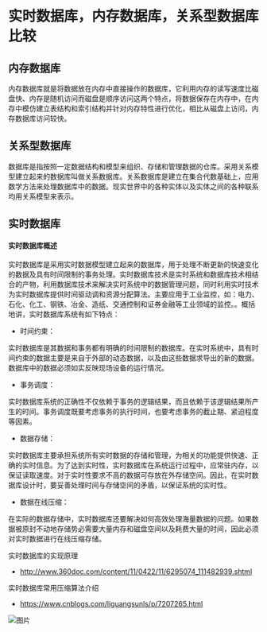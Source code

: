 # 实时数据库，内存数据库，关系型数据库比较

## **内存数据库**

内存数据库就是将数据放在内存中直接操作的数据库，它利用内存的读写速度比磁盘快、内存是随机访问而磁盘是顺序访问这两个特点，将数据保存在内存中，在内存中模仿建立表结构和索引结构并针对内存特性进行优化，相比从磁盘上访问，内存数据库访问较快。

## **关系型数据库**

数据库是指按照一定数据结构和模型来组织、存储和管理数据的仓库。采用关系模型建立起来的数据库叫做关系数据库。关系数据库是建立在集合代数基础上，应用数学方法来处理数据库中的数据。现实世界中的各种实体以及实体之间的各种联系均用关系模型来表示。

## **实时数据库**

#### 实时数据库概述

实时数据库是采用实时数据模型建立起来的数据库，用于处理不断更新的快速变化的数据及具有时间限制的事务处理。实时数据库技术是实时系统和数据库技术相结合的产物，利用数据库技术来解决实时系统中的数据管理问题，同时利用实时技术为实时数据库提供时间驱动调和资源分配算法。主要应用于工业监控，如：电力、石化、化工、钢铁、冶金、造纸、交通控制和证券金融等工业领域的监控。。概括地讲，实时数据库系统有如下特点：

- 时间约束：

实时数据库是其数据和事务都有明确的时间限制的数据库。在实时系统中，具有时间约束的数据主要是来自于外部的动态数据，以及由这些数据求导出的新的数据。数据库中的数据必须如实反映现场设备的运行情况。

- 事务调度：

实时数据库系统的正确性不仅依赖于事务的逻辑结果，而且依赖于该逻辑结果所产生的时间。事务调度既要考虑事务的执行时间，也要考虑事务的截止期、紧迫程度等因素。

- 数据存储：

实时数据库主要承担系统所有实时数据的存储和管理，为相关的功能提供快速、正确的实时信息。为了达到实时性，实时数据库在系统运行过程中，应常驻内存，以保证读取速度。对于实时性要求不高的数据可存放在外存储空间。因此，在实时数据库设计时，要妥善处理时间与存储空间的矛盾，以保证系统的实时性。

- 数据在线压缩：

在实际的数据存储中，实时数据库还要解决如何高效处理海量数据的问题。如果数据被原封不动地存储势必需要大量内存和磁盘空间以及耗费大量的时间，因此必须对实时数据进行在线压缩存储。

实时数据库的实现原理

- http://www.360doc.com/content/11/0422/11/6295074_111482939.shtml

实时数据库常用压缩算法介绍

- https://www.cnblogs.com/liguangsunls/p/7207265.html

![图片](https://mmbiz.qpic.cn/mmbiz_png/eQPyBffYbuew1U5PwX9QZogIhgRuB44MmEia4lI7NLCc9yrL0VmvxewH5oawV9yyA26PC57tcDkdPwAPia6hWluA/640?wx_fmt=png&tp=webp&wxfrom=5&wx_lazy=1&wx_co=1)

